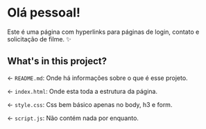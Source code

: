 # Olá pessoal! 

 Este é uma página com hyperlinks para páginas de login, contato e solicitação de filme. ✨

## What's in this project?

← `README.md`: Onde há informações sobre o que é esse projeto.

← `index.html`: Onde esta toda a estrutura da página.

← `style.css`: Css bem básico apenas no body, h3 e form.

← `script.js`: Não contém nada por enquanto.
